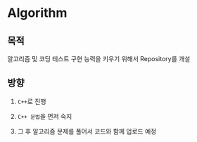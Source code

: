 # Algorithm

## 목적

알고리즘 및 코딩 테스트 구현 능력을 키우기 위해서 Repository를 개설

## 방향

1. `C++`로 진행

2. `C++ 문법`을 먼저 숙지

3. 그 후 알고리즘 문제를 풀어서 코드와 함께 업로드 예정